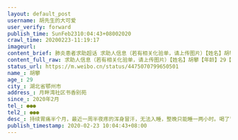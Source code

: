 ```yaml
---
layout: default_post
username: 胡先生的大可爱
user_verify: forward
publish_time: SunFeb2310:04:43+08002020
crawl_time: 20200223-11:19:17
imageurl: 
content_brief: 肺炎患者求助超话 求助人信息（若有相关化验单，请上传图片）【姓名】胡攀【年龄】29【所在城市】湖北省鄂州市【所在小区、社区】月畔湾社区书香别苑【患病时间】2020年2月【联系方式】●●●【其他紧急联系人】●●●【病情描述】 持续胃痛半个月，最近一周半夜疼的浑身冒汗， ...全文
content_full_raw: 求助人信息（若有相关化验单，请上传图片）【姓名】胡攀【年龄】29【所在城市】湖北省鄂州市【所在小区、社区】月畔湾社区书香别苑【患病时间】2020年2月【联系方式】●●●【其他紧急联系人】●●●【病情描述】持续胃痛半个月，最近一周半夜疼的浑身冒汗，无法入睡，整晚只能睡一两小时。喝了胃药五天没有改善，如果不是太难受不会占用公共资源，打市长热线还有医疗热线没有接听，希望专业医院给下联系或者协调医院我们去看下，真的超级感谢🙏鄂州
status_url: https://m.weibo.cn/status/4475070799650501
name_: 胡攀
age_: 29
city_: 湖北省鄂州市
address_: 月畔湾社区书香别苑
since_: 2020年2月
tel_: ●●●
tel2_: ●●●
desc_: 持续胃痛半个月，最近一周半夜疼的浑身冒汗，无法入睡，整晚只能睡一两小时。喝了胃药五天没有改善，如果不是太难受不会占用公共资源，打市长热线还有医疗热线没有接听，希望专业医院给下联系或者协调医院我们去看下，真的超级感谢🙏鄂州
publish_timestamp: 2020-02-23 10:04:43+08:00
---
```

